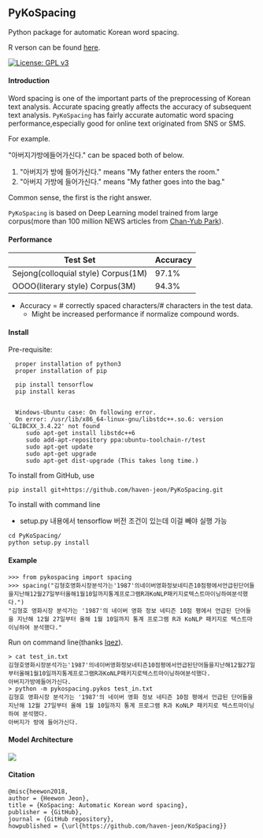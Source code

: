 PyKoSpacing 
---------------

Python package for automatic Korean word spacing.

R verson can be found [here](https://github.com/haven-jeon/KoSpacing).

[![License: GPL v3](https://img.shields.io/badge/License-GPL%20v3-blue.svg)](http://www.gnu.org/licenses/gpl-3.0)


#### Introduction

Word spacing is one of the important parts of the preprocessing of Korean text analysis. Accurate spacing greatly affects the accuracy of subsequent text analysis. `PyKoSpacing` has fairly accurate automatic word spacing performance,especially good for online text originated from SNS or SMS.

For example.

"아버지가방에들어가신다." can be spaced both of below.


1. "아버지가 방에 들어가신다." means  "My father enters the room."
1. "아버지 가방에 들어가신다." means  "My father goes into the bag."

Common sense, the first is the right answer.

`PyKoSpacing` is based on Deep Learning model trained from large corpus(more than 100 million NEWS articles from [Chan-Yub Park](https://github.com/mrchypark)). 


#### Performance

| Test Set  | Accuracy | 
|---|---|
| Sejong(colloquial style) Corpus(1M) | 97.1% |
| OOOO(literary style)  Corpus(3M)   | 94.3% |

- Accuracy = # correctly spaced characters/# characters in the test data.
  - Might be increased performance if normalize compound words. 


#### Install

Pre-requisite:
```
  proper installation of python3
  proper installation of pip

  pip install tensorflow
  pip install keras


  Windows-Ubuntu case: On following error.
  On error: /usr/lib/x86_64-linux-gnu/libstdc++.so.6: version `GLIBCXX_3.4.22' not found
     sudo apt-get install libstdc++6
     sudo add-apt-repository ppa:ubuntu-toolchain-r/test
     sudo apt-get update
     sudo apt-get upgrade
     sudo apt-get dist-upgrade (This takes long time.)
```     

To install from GitHub, use

    pip install git+https://github.com/haven-jeon/PyKoSpacing.git

To install with command line
- setup.py 내용에서 tensorflow 버전 조건이 있는데 이걸 빼야 실행 가능
```
cd PyKoSpacing/
python setup.py install
```  

#### Example 


    >>> from pykospacing import spacing
    >>> spacing("김형호영화시장분석가는'1987'의네이버영화정보네티즌10점평에서언급된단어들을지난해12월27일부터올해1월10일까지통계프로그램R과KoNLP패키지로텍스트마이닝하여분석했다.")
    "김형호 영화시장 분석가는 '1987'의 네이버 영화 정보 네티즌 10점 평에서 언급된 단어들을 지난해 12월 27일부터 올해 1월 10일까지 통계 프로그램 R과 KoNLP 패키지로 텍스트마이닝하여 분석했다."


Run on command line(thanks [lqez](https://github.com/lqez)). 

    > cat test_in.txt
    김형호영화시장분석가는'1987'의네이버영화정보네티즌10점평에서언급된단어들을지난해12월27일부터올해1월10일까지통계프로그램R과KoNLP패키지로텍스트마이닝하여분석했다.
    아버지가방에들어가신다.
    > python -m pykospacing.pykos test_in.txt
    김형호 영화시장 분석가는 '1987'의 네이버 영화 정보 네티즌 10점 평에서 언급된 단어들을 지난해 12월 27일부터 올해 1월 10일까지 통계 프로그램 R과 KoNLP 패키지로 텍스트마이닝하여 분석했다.
    아버지가 방에 들어가신다.

#### Model Architecture

![](arch.png)


#### Citation

```markdowns
@misc{heewon2018,
author = {Heewon Jeon},
title = {KoSpacing: Automatic Korean word spacing},
publisher = {GitHub},
journal = {GitHub repository},
howpublished = {\url{https://github.com/haven-jeon/KoSpacing}}
```




